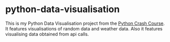 # python-data-visualisation
This is my Python Data Visualisation project from the [Python Crash Course](https://www.amazon.com/Python-Crash-Course-Eric-Matthes/dp/1718502702). It features visualisations of random data and weather data. Also it features visualising data obtained from api calls. 
